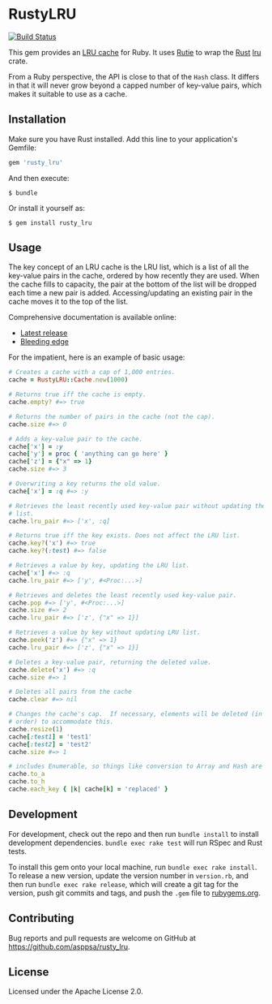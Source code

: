 # RustyLRU

[![Build Status](https://travis-ci.org/asppsa/rusty_lru.svg?branch=master)](https://travis-ci.org/asppsa/rusty_lru)

This gem provides an [LRU
cache](https://en.wikipedia.org/wiki/Cache_replacement_policies#Least_recently_used_(LRU))
for Ruby.  It uses [Rutie](https://rubygems.org/gems/rutie) to wrap the
[Rust](https://rust-lang.org/) [lru](https://crates.io/crates/lru) crate.

From a Ruby perspective, the API is close to that of the `Hash` class.   It
differs in that it will never grow beyond a capped number of key-value pairs,
which makes it suitable to use as a cache.


## Installation

Make sure you have Rust installed.  Add this line to your application's
Gemfile:

```ruby
gem 'rusty_lru'
```

And then execute:

    $ bundle

Or install it yourself as:

    $ gem install rusty_lru


## Usage
 
The key concept of an LRU cache is the LRU list, which is a list of all the
key-value pairs in the cache, ordered by how recently they are used.  When the
cache fills to capacity, the pair at the bottom of the list will be dropped
each time a new pair is added.  Accessing/updating an existing pair in the
cache moves it to the top of the list.

Comprehensive documentation is available online:

- [Latest release](https://rubydoc.info/gems/rusty_lru)
- [Bleeding edge](https://rubydoc.info/github/asppsa/rusty_lru/master)

For the impatient, here is an example of basic usage:

~~~ ruby
# Creates a cache with a cap of 1,000 entries.
cache = RustyLRU::Cache.new(1000)

# Returns true iff the cache is empty.
cache.empty? #=> true

# Returns the number of pairs in the cache (not the cap).
cache.size #=> 0

# Adds a key-value pair to the cache.
cache['x'] = :y
cache['y'] = proc { 'anything can go here' }
cache['z'] = {"x" => 1}
cache.size #=> 3

# Overwriting a key returns the old value.
cache['x'] = :q #=> :y

# Retrieves the least recently used key-value pair without updating the LRU
# list.
cache.lru_pair #=> ['x', :q]

# Returns true iff the key exists. Does not affect the LRU list.
cache.key?('x') #=> true
cache.key?(:test) #=> false

# Retrieves a value by key, updating the LRU list.
cache['x'] #=> :q
cache.lru_pair #=> ['y', #<Proc:...>]

# Retrieves and deletes the least recently used key-value pair.
cache.pop #=> ['y', #<Proc:...>]
cache.size #=> 2
cache.lru_pair #=> ['z', {"x" => 1}]

# Retrieves a value by key without updating LRU list.
cache.peek('z') #=> {"x" => 1}
cache.lru_pair #=> ['z', {"x" => 1}]

# Deletes a key-value pair, returning the deleted value.
cache.delete('x') #=> :q
cache.size #=> 1

# Deletes all pairs from the cache
cache.clear #=> nil

# Changes the cache's cap.  If necessary, elements will be deleted (in LRU
# order) to accommodate this.
cache.resize(1)
cache[:test1] = 'test1'
cache[:test2] = 'test2'
cache.size #=> 1

# includes Enumerable, so things like conversion to Array and Hash are simple:
cache.to_a
cache.to_h
cache.each_key { |k| cache[k] = 'replaced' }
~~~


## Development

For development, check out the repo and then run `bundle install` to install
development dependencies.  `bundle exec rake test` will run RSpec and Rust
tests.

To install this gem onto your local machine, run `bundle exec rake install`. To
release a new version, update the version number in `version.rb`, and then run
`bundle exec rake release`, which will create a git tag for the version, push
git commits and tags, and push the `.gem` file to
[rubygems.org](https://rubygems.org).


## Contributing

Bug reports and pull requests are welcome on GitHub at
https://github.com/asppsa/rusty_lru.


## License

Licensed under the Apache License 2.0.
